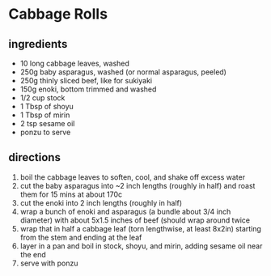 # Cabbage Rolls

## ingredients

* 10 long cabbage leaves, washed
* 250g baby asparagus, washed (or normal asparagus, peeled)
* 250g thinly sliced beef, like for sukiyaki
* 150g enoki, bottom trimmed and washed
* 1/2 cup stock 
* 1 Tbsp of shoyu
* 1 Tbsp of mirin
* 2 tsp sesame oil
* ponzu to serve

## directions

1. boil the cabbage leaves to soften, cool, and shake off excess water
2. cut the baby asparagus into ~2 inch lengths (roughly in half) and roast them for 15 mins at about 170c
3. cut the enoki into 2 inch lengths (roughly in half)
4. wrap a bunch of enoki and asparagus (a bundle about 3/4 inch diameter) with about 5x1.5 inches of beef (should wrap around twice
5. wrap that in half a cabbage leaf (torn lengthwise, at least 8x2in) starting from the stem and ending at the leaf
6. layer in a pan and boil in stock, shoyu, and mirin, adding sesame oil near the end
7. serve with ponzu 
